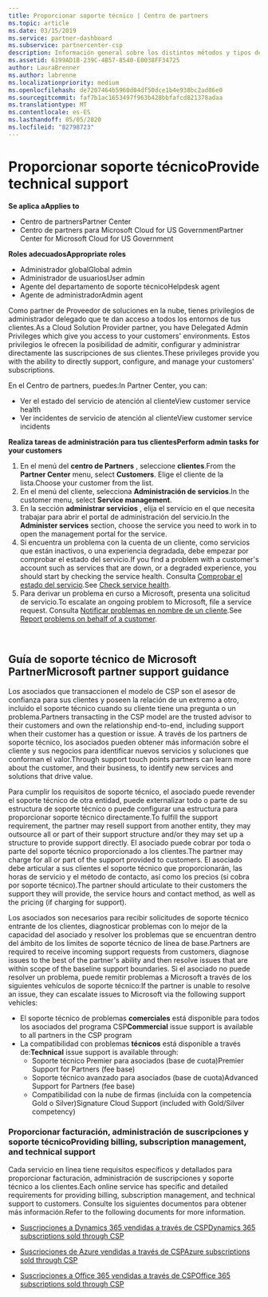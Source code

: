 ```yaml
---
title: Proporcionar soporte técnico | Centro de partners
ms.topic: article
ms.date: 03/15/2019
ms.service: partner-dashboard
ms.subservice: partnercenter-csp
description: Información general sobre los distintos métodos y tipos de soporte técnico que puede ofrecer a sus clientes.
ms.assetid: 6199AD1B-239C-4B57-8540-E0038FF34725
author: LauraBrenner
ms.author: labrenne
ms.localizationpriority: medium
ms.openlocfilehash: de7207464b5960d04df50dce1b4e938bc2ad86e0
ms.sourcegitcommit: faf7b1ac1653497f963b428bbfafcd821378adaa
ms.translationtype: MT
ms.contentlocale: es-ES
ms.lasthandoff: 05/05/2020
ms.locfileid: "82798723"
---
```

# <a name="provide-technical-support"></a><span data-ttu-id="c5dab-103">Proporcionar soporte técnico</span><span class="sxs-lookup"><span data-stu-id="c5dab-103">Provide technical support</span></span>

<span data-ttu-id="c5dab-104">**Se aplica a**</span><span class="sxs-lookup"><span data-stu-id="c5dab-104">**Applies to**</span></span>

-  <span data-ttu-id="c5dab-105">Centro de partners</span><span class="sxs-lookup"><span data-stu-id="c5dab-105">Partner Center</span></span>
-  <span data-ttu-id="c5dab-106">Centro de partners para Microsoft Cloud for US Government</span><span class="sxs-lookup"><span data-stu-id="c5dab-106">Partner Center for Microsoft Cloud for US Government</span></span>

<span data-ttu-id="c5dab-107">**Roles adecuados**</span><span class="sxs-lookup"><span data-stu-id="c5dab-107">**Appropriate roles**</span></span>
-   <span data-ttu-id="c5dab-108">Administrador global</span><span class="sxs-lookup"><span data-stu-id="c5dab-108">Global admin</span></span>
-   <span data-ttu-id="c5dab-109">Administrador de usuarios</span><span class="sxs-lookup"><span data-stu-id="c5dab-109">User admin</span></span>
-   <span data-ttu-id="c5dab-110">Agente del departamento de soporte técnico</span><span class="sxs-lookup"><span data-stu-id="c5dab-110">Helpdesk agent</span></span>
-   <span data-ttu-id="c5dab-111">Agente de administrador</span><span class="sxs-lookup"><span data-stu-id="c5dab-111">Admin agent</span></span>

<span data-ttu-id="c5dab-112">Como partner de Proveedor de soluciones en la nube, tienes privilegios de administrador delegado que te dan acceso a todos los entornos de tus clientes.</span><span class="sxs-lookup"><span data-stu-id="c5dab-112">As a Cloud Solution Provider partner, you have Delegated Admin Privileges which give you access to your customers' environments.</span></span> <span data-ttu-id="c5dab-113">Estos privilegios le ofrecen la posibilidad de admitir, configurar y administrar directamente las suscripciones de sus clientes.</span><span class="sxs-lookup"><span data-stu-id="c5dab-113">These privileges provide you with the ability to directly support, configure, and manage your customers' subscriptions.</span></span>

<span data-ttu-id="c5dab-114">En el Centro de partners, puedes:</span><span class="sxs-lookup"><span data-stu-id="c5dab-114">In Partner Center, you can:</span></span>

-   <span data-ttu-id="c5dab-115">Ver el estado del servicio de atención al cliente</span><span class="sxs-lookup"><span data-stu-id="c5dab-115">View customer service health</span></span>
-   <span data-ttu-id="c5dab-116">Ver incidentes de servicio de atención al cliente</span><span class="sxs-lookup"><span data-stu-id="c5dab-116">View customer service incidents</span></span>

<span data-ttu-id="c5dab-117">**Realiza tareas de administración para tus clientes**</span><span class="sxs-lookup"><span data-stu-id="c5dab-117">**Perform admin tasks for your customers**</span></span>

1.  <span data-ttu-id="c5dab-118">En el menú del **centro de Partners** , seleccione **clientes**.</span><span class="sxs-lookup"><span data-stu-id="c5dab-118">From the **Partner Center** menu, select **Customers**.</span></span> <span data-ttu-id="c5dab-119">Elige el cliente de la lista.</span><span class="sxs-lookup"><span data-stu-id="c5dab-119">Choose your customer from the list.</span></span>
2.  <span data-ttu-id="c5dab-120">En el menú del cliente, selecciona **Administración de servicios**.</span><span class="sxs-lookup"><span data-stu-id="c5dab-120">In the customer menu, select **Service management**.</span></span>
3.  <span data-ttu-id="c5dab-121">En la sección **administrar servicios** , elija el servicio en el que necesita trabajar para abrir el portal de administración del servicio.</span><span class="sxs-lookup"><span data-stu-id="c5dab-121">In the **Administer services** section, choose the service you need to work in to open the management portal for the service.</span></span>
4.  <span data-ttu-id="c5dab-122">Si encuentra un problema con la cuenta de un cliente, como servicios que están inactivos, o una experiencia degradada, debe empezar por comprobar el estado del servicio.</span><span class="sxs-lookup"><span data-stu-id="c5dab-122">If you find a problem with a customer's account such as services that are down, or a degraded experience, you should start by checking the service health.</span></span> <span data-ttu-id="c5dab-123">Consulta [Comprobar el estado del servicio](check-service-health.md).</span><span class="sxs-lookup"><span data-stu-id="c5dab-123">See [Check service health](check-service-health.md).</span></span>
5.  <span data-ttu-id="c5dab-124">Para derivar un problema en curso a Microsoft, presenta una solicitud de servicio.</span><span class="sxs-lookup"><span data-stu-id="c5dab-124">To escalate an ongoing problem to Microsoft, file a service request.</span></span> <span data-ttu-id="c5dab-125">Consulta [Notificar problemas en nombre de un cliente](report-problems-on-behalf-of-a-customer.md).</span><span class="sxs-lookup"><span data-stu-id="c5dab-125">See [Report problems on behalf of a customer](report-problems-on-behalf-of-a-customer.md).</span></span>

 
## <a name="microsoft-partner-support-guidance"></a><span data-ttu-id="c5dab-126">Guía de soporte técnico de Microsoft Partner</span><span class="sxs-lookup"><span data-stu-id="c5dab-126">Microsoft partner support guidance</span></span>

<span data-ttu-id="c5dab-127">Los asociados que transaccionen el modelo de CSP son el asesor de confianza para sus clientes y poseen la relación de un extremo a otro, incluido el soporte técnico cuando su cliente tiene una pregunta o un problema.</span><span class="sxs-lookup"><span data-stu-id="c5dab-127">Partners transacting in the CSP model are the trusted advisor to their customers and own the relationship end-to-end, including support when their customer has a question or issue.</span></span> <span data-ttu-id="c5dab-128">A través de los partners de soporte técnico, los asociados pueden obtener más información sobre el cliente y sus negocios para identificar nuevos servicios y soluciones que conforman el valor.</span><span class="sxs-lookup"><span data-stu-id="c5dab-128">Through support touch points partners can learn more about the customer, and their business, to identify new services and solutions that drive value.</span></span>

<span data-ttu-id="c5dab-129">Para cumplir los requisitos de soporte técnico, el asociado puede revender el soporte técnico de otra entidad, puede externalizar todo o parte de su estructura de soporte técnico o puede configurar una estructura para proporcionar soporte técnico directamente.</span><span class="sxs-lookup"><span data-stu-id="c5dab-129">To fulfill the support requirement, the partner may resell support from another entity, they may outsource all or part of their support structure and/or they may set up a structure to provide support directly.</span></span>  <span data-ttu-id="c5dab-130">El asociado puede cobrar por toda o parte del soporte técnico proporcionado a los clientes.</span><span class="sxs-lookup"><span data-stu-id="c5dab-130">The partner may charge for all or part of the support provided to customers.</span></span> <span data-ttu-id="c5dab-131">El asociado debe articular a sus clientes el soporte técnico que proporcionarán, las horas de servicio y el método de contacto, así como los precios (si cobra por soporte técnico).</span><span class="sxs-lookup"><span data-stu-id="c5dab-131">The partner should articulate to their customers the support they will provide, the service hours and contact method, as well as the pricing (if charging for support).</span></span> 

<span data-ttu-id="c5dab-132">Los asociados son necesarios para recibir solicitudes de soporte técnico entrante de los clientes, diagnosticar problemas con lo mejor de la capacidad del asociado y resolver los problemas que se encuentran dentro del ámbito de los límites de soporte técnico de línea de base.</span><span class="sxs-lookup"><span data-stu-id="c5dab-132">Partners are required to receive incoming support requests from customers, diagnose issues to the best of the partner's ability and then resolve issues that are within scope of the baseline support boundaries.</span></span> <span data-ttu-id="c5dab-133">Si el asociado no puede resolver un problema, puede remitir problemas a Microsoft a través de los siguientes vehículos de soporte técnico:</span><span class="sxs-lookup"><span data-stu-id="c5dab-133">If the partner is unable to resolve an issue, they can escalate issues to Microsoft via the following support vehicles:</span></span>

- <span data-ttu-id="c5dab-134">El soporte técnico de problemas **comerciales** está disponible para todos los asociados del programa CSP</span><span class="sxs-lookup"><span data-stu-id="c5dab-134">**Commercial** issue support is available to all partners in the CSP program</span></span>
-   <span data-ttu-id="c5dab-135">La compatibilidad con problemas **técnicos** está disponible a través de:</span><span class="sxs-lookup"><span data-stu-id="c5dab-135">**Technical** issue support is available through:</span></span>
    -   <span data-ttu-id="c5dab-136">Soporte técnico Premier para asociados (base de cuota)</span><span class="sxs-lookup"><span data-stu-id="c5dab-136">Premier Support for Partners (fee base)</span></span>
    -   <span data-ttu-id="c5dab-137">Soporte técnico avanzado para asociados (base de cuota)</span><span class="sxs-lookup"><span data-stu-id="c5dab-137">Advanced Support for Partners (fee base)</span></span>
    -   <span data-ttu-id="c5dab-138">Compatibilidad con la nube de firmas (incluida con la competencia Gold o Silver)</span><span class="sxs-lookup"><span data-stu-id="c5dab-138">Signature Cloud Support (included with Gold/Silver competency)</span></span>

### <a name="providing-billing-subscription-management-and-technical-support"></a><span data-ttu-id="c5dab-139">Proporcionar facturación, administración de suscripciones y soporte técnico</span><span class="sxs-lookup"><span data-stu-id="c5dab-139">Providing billing, subscription management, and technical support</span></span> 

<span data-ttu-id="c5dab-140">Cada servicio en línea tiene requisitos específicos y detallados para proporcionar facturación, administración de suscripciones y soporte técnico a los clientes.</span><span class="sxs-lookup"><span data-stu-id="c5dab-140">Each online service has specific and detailed requirements for providing billing, subscription management, and technical support to customers.</span></span> <span data-ttu-id="c5dab-141">Consulte los siguientes documentos para obtener más información.</span><span class="sxs-lookup"><span data-stu-id="c5dab-141">Refer to the following documents for more information.</span></span>

-   [<span data-ttu-id="c5dab-142">Suscripciones a Dynamics 365 vendidas a través de CSP</span><span class="sxs-lookup"><span data-stu-id="c5dab-142">Dynamics 365 subscriptions sold through CSP</span></span>](https://www.microsoftpartnercommunity.com/t5/CSP/Microsoft-Partner-Support-Guidance/m-p/5262#M30)

-   [<span data-ttu-id="c5dab-143">Suscripciones de Azure vendidas a través de CSP</span><span class="sxs-lookup"><span data-stu-id="c5dab-143">Azure subscriptions sold through CSP</span></span>](https://www.microsoftpartnercommunity.com/t5/CSP/Microsoft-Partner-Support-Guidance/m-p/5263#M31)

-   [<span data-ttu-id="c5dab-144">Suscripciones a Office 365 vendidas a través de CSP</span><span class="sxs-lookup"><span data-stu-id="c5dab-144">Office 365 subscriptions sold through CSP</span></span>](https://www.microsoftpartnercommunity.com/t5/CSP/Microsoft-Partner-Support-Guidance/m-p/5264#M32)
 




